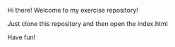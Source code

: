Hi there! Welcome to my exercise repository!

Just clone this repository and then open the index.html

Have fun!